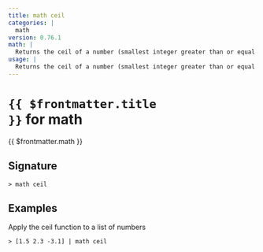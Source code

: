 ```yaml
---
title: math ceil
categories: |
  math
version: 0.76.1
math: |
  Returns the ceil of a number (smallest integer greater than or equal to that number).
usage: |
  Returns the ceil of a number (smallest integer greater than or equal to that number).
---
```


# <code>{{ $frontmatter.title }}</code> for math

<div class='command-title'>{{ $frontmatter.math }}</div>

## Signature

```> math ceil ```

## Examples

Apply the ceil function to a list of numbers
```shell
> [1.5 2.3 -3.1] | math ceil
```
